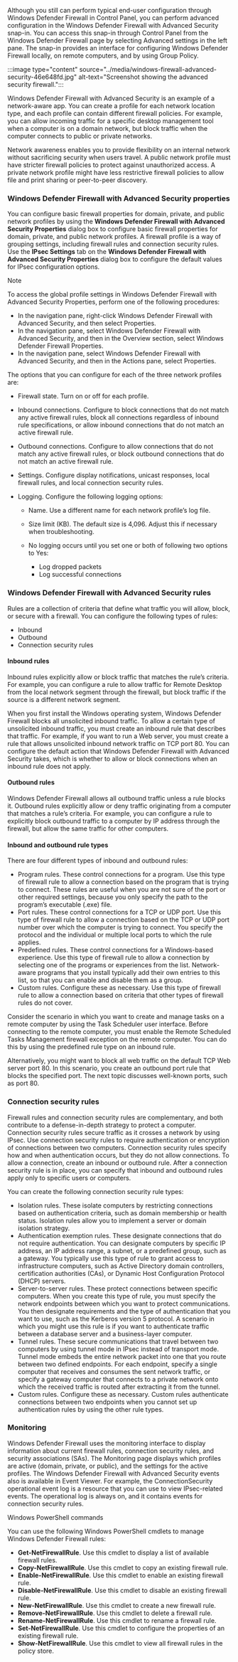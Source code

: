 Although you still can perform typical end-user configuration through Windows Defender Firewall in Control Panel, you can perform advanced configuration in the Windows Defender Firewall with Advanced Security snap-in. You can access this snap-in through Control Panel from the Windows Defender Firewall page by selecting Advanced settings in the left pane. The snap-in provides an interface for configuring Windows Defender Firewall locally, on remote computers, and by using Group Policy.

:::image type="content" source="../media/windows-firewall-advanced-security-46e648fd.jpg" alt-text="Screenshot showing the advanced security firewall.":::


Windows Defender Firewall with Advanced Security is an example of a network-aware app. You can create a profile for each network location type, and each profile can contain different firewall policies. For example, you can allow incoming traffic for a specific desktop management tool when a computer is on a domain network, but block traffic when the computer connects to public or private networks.

Network awareness enables you to provide flexibility on an internal network without sacrificing security when users travel. A public network profile must have stricter firewall policies to protect against unauthorized access. A private network profile might have less restrictive firewall policies to allow file and print sharing or peer-to-peer discovery.

### Windows Defender Firewall with Advanced Security properties

You can configure basic firewall properties for domain, private, and public network profiles by using the **Windows Defender Firewall with Advanced Security Properties** dialog box to configure basic firewall properties for domain, private, and public network profiles. A firewall profile is a way of grouping settings, including firewall rules and connection security rules. Use the **IPsec Settings** tab on the **Windows Defender Firewall with Advanced Security Properties** dialog box to configure the default values for IPsec configuration options.

> [!NOTE]
> To access the global profile settings in Windows Defender Firewall with Advanced Security Properties, perform one of the following procedures:

 -  In the navigation pane, right-click Windows Defender Firewall with Advanced Security, and then select Properties.
 -  In the navigation pane, select Windows Defender Firewall with Advanced Security, and then in the Overview section, select Windows Defender Firewall Properties.
 -  In the navigation pane, select Windows Defender Firewall with Advanced Security, and then in the Actions pane, select Properties.

The options that you can configure for each of the three network profiles are:

 -  Firewall state. Turn on or off for each profile.
 -  Inbound connections. Configure to block connections that do not match any active firewall rules, block all connections regardless of inbound rule specifications, or allow inbound connections that do not match an active firewall rule.
 -  Outbound connections. Configure to allow connections that do not match any active firewall rules, or block outbound connections that do not match an active firewall rule.
 -  Settings. Configure display notifications, unicast responses, local firewall rules, and local connection security rules.
 -  Logging. Configure the following logging options:
    
     -  Name. Use a different name for each network profile’s log file.
     -  Size limit (KB). The default size is 4,096. Adjust this if necessary when troubleshooting.
     -  No logging occurs until you set one or both of following two options to Yes:
        
         -  Log dropped packets
         -  Log successful connections

### Windows Defender Firewall with Advanced Security rules

Rules are a collection of criteria that define what traffic you will allow, block, or secure with a firewall. You can configure the following types of rules:

 -  Inbound
 -  Outbound
 -  Connection security rules

#### Inbound rules

Inbound rules explicitly allow or block traffic that matches the rule’s criteria. For example, you can configure a rule to allow traffic for Remote Desktop from the local network segment through the firewall, but block traffic if the source is a different network segment.

When you first install the Windows operating system, Windows Defender Firewall blocks all unsolicited inbound traffic. To allow a certain type of unsolicited inbound traffic, you must create an inbound rule that describes that traffic. For example, if you want to run a Web server, you must create a rule that allows unsolicited inbound network traffic on TCP port 80. You can configure the default action that Windows Defender Firewall with Advanced Security takes, which is whether to allow or block connections when an inbound rule does not apply.

#### Outbound rules

Windows Defender Firewall allows all outbound traffic unless a rule blocks it. Outbound rules explicitly allow or deny traffic originating from a computer that matches a rule’s criteria. For example, you can configure a rule to explicitly block outbound traffic to a computer by IP address through the firewall, but allow the same traffic for other computers.

#### Inbound and outbound rule types

There are four different types of inbound and outbound rules:

 -  Program rules. These control connections for a program. Use this type of firewall rule to allow a connection based on the program that is trying to connect. These rules are useful when you are not sure of the port or other required settings, because you only specify the path to the program’s executable (.exe) file.
 -  Port rules. These control connections for a TCP or UDP port. Use this type of firewall rule to allow a connection based on the TCP or UDP port number over which the computer is trying to connect. You specify the protocol and the individual or multiple local ports to which the rule applies.
 -  Predefined rules. These control connections for a Windows-based experience. Use this type of firewall rule to allow a connection by selecting one of the programs or experiences from the list. Network-aware programs that you install typically add their own entries to this list, so that you can enable and disable them as a group.
 -  Custom rules. Configure these as necessary. Use this type of firewall rule to allow a connection based on criteria that other types of firewall rules do not cover.

Consider the scenario in which you want to create and manage tasks on a remote computer by using the Task Scheduler user interface. Before connecting to the remote computer, you must enable the Remote Scheduled Tasks Management firewall exception on the remote computer. You can do this by using the predefined rule type on an inbound rule.

Alternatively, you might want to block all web traffic on the default TCP Web server port 80. In this scenario, you create an outbound port rule that blocks the specified port. The next topic discusses well-known ports, such as port 80.

### Connection security rules

Firewall rules and connection security rules are complementary, and both contribute to a defense-in-depth strategy to protect a computer. Connection security rules secure traffic as it crosses a network by using IPsec. Use connection security rules to require authentication or encryption of connections between two computers. Connection security rules specify how and when authentication occurs, but they do not allow connections. To allow a connection, create an inbound or outbound rule. After a connection security rule is in place, you can specify that inbound and outbound rules apply only to specific users or computers.

You can create the following connection security rule types:

 -  Isolation rules. These isolate computers by restricting connections based on authentication criteria, such as domain membership or health status. Isolation rules allow you to implement a server or domain isolation strategy.
 -  Authentication exemption rules. These designate connections that do not require authentication. You can designate computers by specific IP address, an IP address range, a subnet, or a predefined group, such as a gateway. You typically use this type of rule to grant access to infrastructure computers, such as Active Directory domain controllers, certification authorities (CAs), or Dynamic Host Configuration Protocol (DHCP) servers.
 -  Server-to-server rules. These protect connections between specific computers. When you create this type of rule, you must specify the network endpoints between which you want to protect communications. You then designate requirements and the type of authentication that you want to use, such as the Kerberos version 5 protocol. A scenario in which you might use this rule is if you want to authenticate traffic between a database server and a business-layer computer.
 -  Tunnel rules. These secure communications that travel between two computers by using tunnel mode in IPsec instead of transport mode. Tunnel mode embeds the entire network packet into one that you route between two defined endpoints. For each endpoint, specify a single computer that receives and consumes the sent network traffic, or specify a gateway computer that connects to a private network onto which the received traffic is routed after extracting it from the tunnel.
 -  Custom rules. Configure these as necessary. Custom rules authenticate connections between two endpoints when you cannot set up authentication rules by using the other rule types.

### Monitoring

Windows Defender Firewall uses the monitoring interface to display information about current firewall rules, connection security rules, and security associations (SAs). The Monitoring page displays which profiles are active (domain, private, or public), and the settings for the active profiles. The Windows Defender Firewall with Advanced Security events also is available in Event Viewer. For example, the ConnectionSecurity operational event log is a resource that you can use to view IPsec-related events. The operational log is always on, and it contains events for connection security rules.

Windows PowerShell commands

You can use the following Windows PowerShell cmdlets to manage Windows Defender Firewall rules:

 -  **Get-NetFirewallRule**. Use this cmdlet to display a list of available firewall rules.
 -  **Copy-NetFirewallRule**. Use this cmdlet to copy an existing firewall rule.
 -  **Enable-NetFirewallRule**. Use this cmdlet to enable an existing firewall rule.
 -  **Disable-NetFirewallRule**. Use this cmdlet to disable an existing firewall rule.
 -  **New-NetFirewallRule**. Use this cmdlet to create a new firewall rule.
 -  **Remove-NetFirewallRule**. Use this cmdlet to delete a firewall rule.
 -  **Rename-NetFirewallRule**. Use this cmdlet to rename a firewall rule.
 -  **Set-NetFirewallRule**. Use this cmdlet to configure the properties of an existing firewall rule.
 -  **Show-NetFirewallRule**. Use this cmdlet to view all firewall rules in the policy store.
